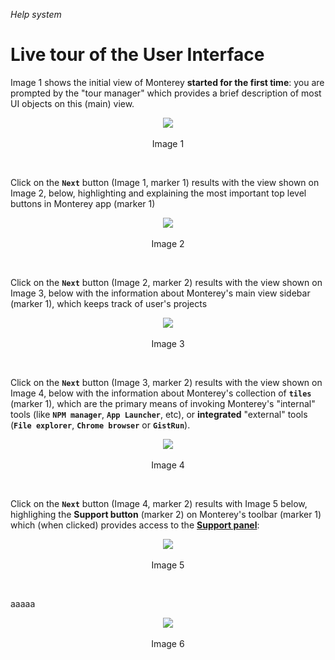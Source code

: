 _Help system_
# Live tour of the User Interface

Image 1 shows the initial view of Monterey **started for the first time**: you are prompted by the "tour manager" which provides a brief description of most UI objects on this (main) view.

<p align=center>
  <img src="https://cloud.githubusercontent.com/assets/2712405/18611398/c4443dae-7d05-11e6-9106-8d4196d5da32.png"></img>
 <br><br>
Image 1
</p>

<br>

Click on the **`Next`** button (Image 1, marker 1) results with the view shown on Image 2, below, highlighting and explaining the most important top level buttons in Monterey app (marker 1)

<p align=center>
  <img src="https://cloud.githubusercontent.com/assets/2712405/18611421/b6c51f80-7d06-11e6-996f-d08830ffc90b.png"></img>
 <br><br>
Image 2
</p>

<br>

Click on the **`Next`** button (Image 2, marker 2) results with the view shown on Image 3, below with the information about Monterey's main view sidebar (marker 1), which keeps track of user's projects

<p align=center>
  <img src="https://cloud.githubusercontent.com/assets/2712405/18611449/a4c8ed10-7d07-11e6-8680-59fed717118a.png"></img>
 <br><br>
Image 3
</p>

<br>

Click on the **`Next`** button (Image 3, marker 2) results with the view shown on Image 4, below with the information about Monterey's collection of **`tiles`** (marker 1), which are the primary means of invoking Monterey's "internal" tools (like **`NPM manager`**, **`App Launcher`**, etc), or **integrated** "external" tools (**`File explorer`**, **`Chrome browser`** or **`GistRun`**).

<p align=center>
  <img src="https://cloud.githubusercontent.com/assets/2712405/18611529/ceb21762-7d09-11e6-84d1-03dfec52b5ef.png"></img>
 <br><br>
Image 4
</p>

<br>

Click on the **`Next`** button (Image 4, marker 2) results with Image 5 below, highlighing the **Support button** (marker 2) on Monterey's toolbar (marker 1) which (when clicked) provides access to the **[Support panel]()**:

<p align=center>
  <img src="https://cloud.githubusercontent.com/assets/2712405/18611594/d51c7730-7d0b-11e6-83cc-9d7794ebd9a5.png"></img>
 <br><br>
Image 5
</p>

<br>

aaaaa

<p align=center>
  <img src="https://cloud.githubusercontent.com/assets/2712405/18611618/fe643eb0-7d0c-11e6-8634-9032c9e4ca49.png"></img>
 <br><br>
Image 6
</p>
